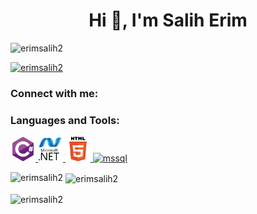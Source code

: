 <h1 align="center">Hi 👋, I'm Salih Erim</h1>
<p align="left"> <img src="https://komarev.com/ghpvc/?username=erimsalih2&label=Profile%20views&color=0e75b6&style=flat" alt="erimsalih2" /> </p>

<p align="left"> <a href="https://github.com/ryo-ma/github-profile-trophy"><img src="https://github-profile-trophy.vercel.app/?username=erimsalih2" alt="erimsalih2" /></a> </p>

<h3 align="left">Connect with me:</h3>
<p align="left">
</p>

<h3 align="left">Languages and Tools:</h3>
<p align="left"> <a href="https://www.w3schools.com/cs/" target="_blank" rel="noreferrer"> <img src="https://raw.githubusercontent.com/devicons/devicon/master/icons/csharp/csharp-original.svg" alt="csharp" width="40" height="40"/> </a> <a href="https://dotnet.microsoft.com/" target="_blank" rel="noreferrer"> <img src="https://raw.githubusercontent.com/devicons/devicon/master/icons/dot-net/dot-net-original-wordmark.svg" alt="dotnet" width="40" height="40"/> </a> <a href="https://www.w3.org/html/" target="_blank" rel="noreferrer"> <img src="https://raw.githubusercontent.com/devicons/devicon/master/icons/html5/html5-original-wordmark.svg" alt="html5" width="40" height="40"/> </a> <a href="https://www.microsoft.com/en-us/sql-server" target="_blank" rel="noreferrer"> <img src="https://www.svgrepo.com/show/303229/microsoft-sql-server-logo.svg" alt="mssql" width="40" height="40"/> </a> </p>

<p><img align="left" src="https://github-readme-stats.vercel.app/api/top-langs?username=erimsalih2&show_icons=true&locale=en&layout=compact" alt="erimsalih2" /></p>

<p>&nbsp;<img align="center" src="https://github-readme-stats.vercel.app/api?username=erimsalih2&show_icons=true&locale=en" alt="erimsalih2" /></p>

<p><img align="center" src="https://github-readme-streak-stats.herokuapp.com/?user=erimsalih2&" alt="erimsalih2" /></p>
